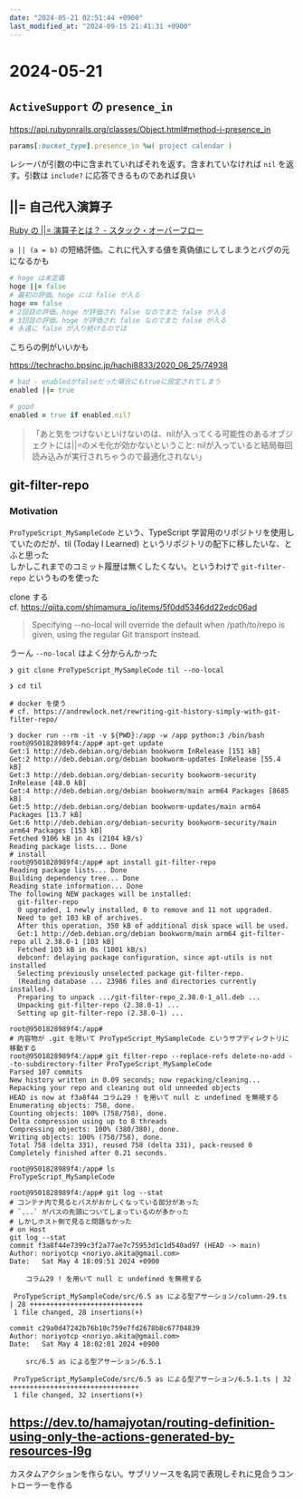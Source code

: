 ```yaml
---
date: "2024-05-21 02:51:44 +0900"
last_modified_at: "2024-09-15 21:41:31 +0900"
---
```


# 2024-05-21
## `ActiveSupport` の `presence_in`
https://api.rubyonrails.org/classes/Object.html#method-i-presence_in

```rb
params[:bucket_type].presence_in %w( project calendar )
```

レシーバが引数の中に含まれていればそれを返す。含まれていなければ `nil` を返す。引数は `include?` に応答できるものであれば良い

## ||= 自己代入演算子
[Ruby の ||= 演算子とは？ - スタック・オーバーフロー](https://ja.stackoverflow.com/questions/42780/ruby-%E3%81%AE-%E6%BC%94%E7%AE%97%E5%AD%90%E3%81%A8%E3%81%AF)

`a || (a = b)` の短絡評価。これに代入する値を真偽値にしてしまうとバグの元になるかも

```rb
# hoge は未定義
hoge ||= false
# 最初の評価。hoge には false が入る
hoge == false
# 2回目の評価。hoge が評価され false なのでまた false が入る
# 3回目の評価。hoge が評価され false なのでまた false が入る
# 永遠に false が入り続けるのでは
```

こちらの例がいいかも

https://techracho.bpsinc.jp/hachi8833/2020_06_25/74938

```rb
# bad - enabledがfalseだった場合にもtrueに設定されてしまう
enabled ||= true

# good
enabled = true if enabled.nil?
```

> 「あと気をつけないといけないのは、nilが入ってくる可能性のあるオブジェクトには||=のメモ化が効かないということ: nilが入っていると結局毎回読み込みが実行されちゃうので最適化されない」

## git-filter-repo
### Motivation
`ProTypeScript_MySampleCode` という、TypeScript 学習用のリポジトリを使用していたのだが、til (Today I Learned) というリポジトリの配下に移したいな、とふと思った  
しかしこれまでのコミット履歴は無くしたくない。というわけで `git-filter-repo` というものを使った

clone する  
cf. https://qiita.com/shimamura_io/items/5f0dd5346dd22edc06ad

> Specifying --no-local
>          will override the default when /path/to/repo is given, using the regular Git transport instead.

うーん `--no-local` はよく分からんかった

```
❯ git clone ProTypeScript_MySampleCode til --no-local
```

```
❯ cd til

# docker を使う
# cf. https://andrewlock.net/rewriting-git-history-simply-with-git-filter-repo/

❯ docker run --rm -it -v ${PWD}:/app -w /app python:3 /bin/bash
root@9501828989f4:/app# apt-get update
Get:1 http://deb.debian.org/debian bookworm InRelease [151 kB]
Get:2 http://deb.debian.org/debian bookworm-updates InRelease [55.4 kB]
Get:3 http://deb.debian.org/debian-security bookworm-security InRelease [48.0 kB]
Get:4 http://deb.debian.org/debian bookworm/main arm64 Packages [8685 kB]
Get:5 http://deb.debian.org/debian bookworm-updates/main arm64 Packages [13.7 kB]
Get:6 http://deb.debian.org/debian-security bookworm-security/main arm64 Packages [153 kB]
Fetched 9106 kB in 4s (2104 kB/s)
Reading package lists... Done
# install
root@9501828989f4:/app# apt install git-filter-repo
Reading package lists... Done
Building dependency tree... Done
Reading state information... Done
The following NEW packages will be installed:
  git-filter-repo
  0 upgraded, 1 newly installed, 0 to remove and 11 not upgraded.
  Need to get 103 kB of archives.
  After this operation, 350 kB of additional disk space will be used.
  Get:1 http://deb.debian.org/debian bookworm/main arm64 git-filter-repo all 2.38.0-1 [103 kB]
  Fetched 103 kB in 0s (1001 kB/s)
  debconf: delaying package configuration, since apt-utils is not installed
  Selecting previously unselected package git-filter-repo.
  (Reading database ... 23986 files and directories currently installed.)
  Preparing to unpack .../git-filter-repo_2.38.0-1_all.deb ...
  Unpacking git-filter-repo (2.38.0-1) ...
  Setting up git-filter-repo (2.38.0-1) ...

root@9501828989f4:/app#
# 内容物が .git を除いて ProTypeScript_MySampleCode というサブディレクトリに移動する
root@9501828989f4:/app# git filter-repo --replace-refs delete-no-add --to-subdirectory-filter ProTypeScript_MySampleCode
Parsed 107 commits
New history written in 0.09 seconds; now repacking/cleaning...
Repacking your repo and cleaning out old unneeded objects
HEAD is now at f3a8f44 コラム29 ! を用いて null と undefined を無視する
Enumerating objects: 758, done.
Counting objects: 100% (758/758), done.
Delta compression using up to 8 threads
Compressing objects: 100% (380/380), done.
Writing objects: 100% (758/758), done.
Total 758 (delta 331), reused 758 (delta 331), pack-reused 0
Completely finished after 0.21 seconds.

root@9501828989f4:/app# ls
ProTypeScript_MySampleCode

root@9501828989f4:/app# git log --stat
# コンテナ内で見るとパスがおかしくなっている部分があった
# `...` がパスの先頭についてしまっているのが多かった
# しかしホスト側で見ると問題なかった
# on Host
git log --stat
commit f3a8f44e7399c3f2a77ae7c75953d1c1d540ad97 (HEAD -> main)
Author: noriyotcp <noriyo.akita@gmail.com>
Date:   Sat May 4 18:09:51 2024 +0900

    コラム29 ! を用いて null と undefined を無視する

 ProTypeScript_MySampleCode/src/6.5 as による型アサーション/column-29.ts | 28 ++++++++++++++++++++++++++++
 1 file changed, 28 insertions(+)

commit c29a0d47242b76b10c759e7fd2678b8c67704839
Author: noriyotcp <noriyo.akita@gmail.com>
Date:   Sat May 4 18:02:01 2024 +0900

    src/6.5 as による型アサーション/6.5.1

 ProTypeScript_MySampleCode/src/6.5 as による型アサーション/6.5.1.ts | 32 ++++++++++++++++++++++++++++++++
 1 file changed, 32 insertions(+)
```

## https://dev.to/hamajyotan/routing-definition-using-only-the-actions-generated-by-resources-l9g
カスタムアクションを作らない。サブリソースを名詞で表現しそれに見合うコントローラーを作る

